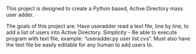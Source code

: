This project is designed to create a Python based, Active Directory mass user adder.

The goals of this project are:
Have useradder read a text file, line by line, to add a list of users into Active Directory.
Simplicity - Be able to execute program with text file, example: “useradder.py user list.cvs”. Must also have the text file be easily editable for any human to add users to.